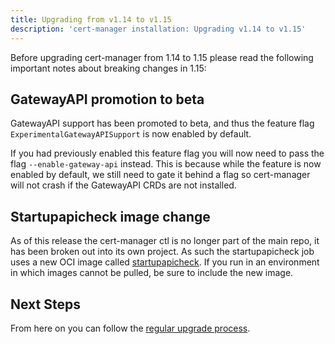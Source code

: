 ```yaml
---
title: Upgrading from v1.14 to v1.15
description: 'cert-manager installation: Upgrading v1.14 to v1.15'
---
```


Before upgrading cert-manager from 1.14 to 1.15 please read the following important notes about breaking changes in 1.15:

## GatewayAPI promotion to beta

GatewayAPI support has been promoted to beta, and thus the feature flag `ExperimentalGatewayAPISupport` is now enabled by default. 

If you had previously enabled this feature flag you will now need to pass the flag `--enable-gateway-api` instead. This is because while the feature is now enabled by default, we still need to gate it behind a flag so cert-manager will not crash if the GatewayAPI CRDs are not installed.

## Startupapicheck image change

As of this release the cert-manager ctl is no longer part of the main repo, it has been broken out into its own project. As such the startupapicheck job uses a new OCI image called [startupapicheck](../../cli/startupapicheck.md). If you run in an environment in which images cannot be pulled, be sure to include the new image.

## Next Steps

From here on you can follow the [regular upgrade process](../../installation/upgrade.md).
